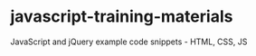 javascript-training-materials
=============================

JavaScript and jQuery example code snippets - HTML, CSS, JS